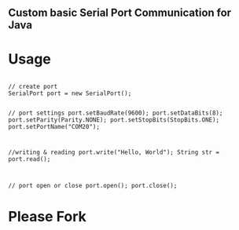 

## Custom basic Serial Port Communication for Java

# Usage 

<code>
// create port
SerialPort port = new SerialPort();

// port settings
port.setBaudRate(9600);
port.setDataBits(8);
port.setParity(Parity.NONE);
port.setStopBits(StopBits.ONE);
port.setPortName("COM20");


//writing & reading
port.write("Hello, World");
String str = port.read();

// port open or close
port.open();
port.close();
</code>

# Please Fork
